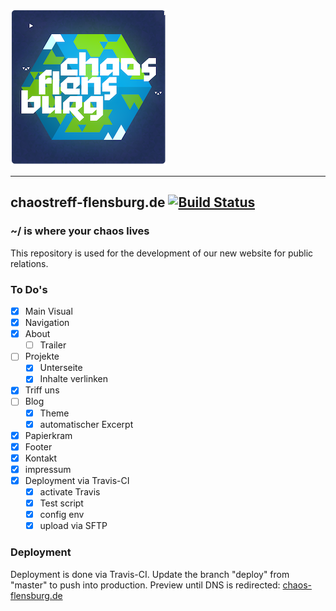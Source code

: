 ![Logo Chaostreff Flensburg](./doc/logo.png)

---
## chaostreff-flensburg.de [![Build Status](https://travis-ci.org/chaostreff-flensburg/website.svg?branch=deploy)](https://travis-ci.org/chaostreff-flensburg/website)
### ~/ is where your chaos lives
This repository is used for the development of our new website for public relations.


### To Do's

- [x] Main Visual
- [x] Navigation
- [x] About
  - [ ] Trailer
- [ ] Projekte
  - [x] Unterseite
  - [x] Inhalte verlinken
- [x] Triff uns
- [ ] Blog
  - [x] Theme
  - [x] automatischer Excerpt
- [x] Papierkram
- [x] Footer
- [x] Kontakt
- [x] impressum
- [x] Deployment via Travis-CI
  - [x] activate Travis
  - [x] Test script
  - [x] config env
  - [x] upload via SFTP

### Deployment

Deployment is done via Travis-CI. Update the branch "deploy" from "master" to push into production. Preview until DNS is redirected: [chaos-flensburg.de](http://chaos-flensburg.de/)
